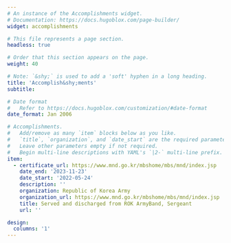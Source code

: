 ```yaml
---
# An instance of the Accomplishments widget.
# Documentation: https://docs.hugoblox.com/page-builder/
widget: accomplishments

# This file represents a page section.
headless: true

# Order that this section appears on the page.
weight: 40

# Note: `&shy;` is used to add a 'soft' hyphen in a long heading.
title: 'Accomplish&shy;ments'
subtitle:

# Date format
#   Refer to https://docs.hugoblox.com/customization/#date-format
date_format: Jan 2006

# Accomplishments.
#   Add/remove as many `item` blocks below as you like.
#   `title`, `organization`, and `date_start` are the required parameters.
#   Leave other parameters empty if not required.
#   Begin multi-line descriptions with YAML's `|2-` multi-line prefix.
item:
  - certificate_url: https://www.mnd.go.kr/mbshome/mbs/mnd/index.jsp
    date_end: '2023-11-23'
    date_start: '2022-05-24'
    description: ''
    organization: Republic of Korea Army
    organization_url: https://www.mnd.go.kr/mbshome/mbs/mnd/index.jsp
    title: Served and discharged from ROK ArmyBand, Sergeant
    url: ''

design:
  columns: '1'
---
```

